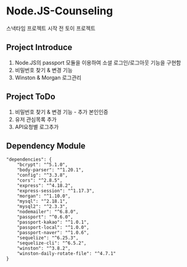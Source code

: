 # Node.JS-Counseling

스낵타임 프로젝트 시작 전 토이 프로젝트

## Project Introduce

1. Node.JS의 passport 모듈을 이용하여 소셜 로그인/로그아웃 기능을 구현함
2. 비밀번호 찾기 & 변경 기능
3. Winston & Morgan 로그관리

## Project ToDo

1. 비밀번호 찾기 & 변경 기능 - 추가 본인인증
2. 유저 관심목록 추가
3. API요청별 로그추가

## Dependency Module

```
"dependencies": {
    "bcrypt": "^5.1.0",
    "body-parser": "^1.20.1",
    "config": "^3.3.8",
    "cors": "^2.8.5",
    "express": "^4.18.2",
    "express-session": "^1.17.3",
    "morgan": "^1.10.0",
    "mysql": "^2.18.1",
    "mysql2": "^2.3.3",
    "nodemailer": "^6.8.0",
    "passport": "^0.6.0",
    "passport-kakao": "^1.0.1",
    "passport-local": "^1.0.0",
    "passport-naver": "^1.0.6",
    "sequelize": "^6.25.3",
    "sequelize-cli": "^6.5.2",
    "winston": "^3.8.2",
    "winston-daily-rotate-file": "^4.7.1"
}
```
